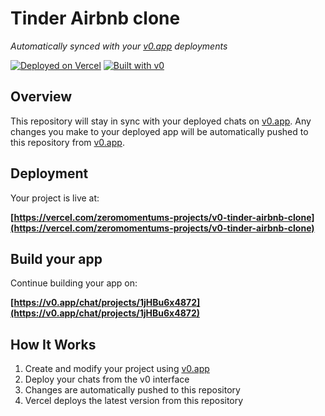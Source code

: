 # Tinder Airbnb clone

*Automatically synced with your [v0.app](https://v0.app) deployments*

[![Deployed on Vercel](https://img.shields.io/badge/Deployed%20on-Vercel-black?style=for-the-badge&logo=vercel)](https://vercel.com/zeromomentums-projects/v0-tinder-airbnb-clone)
[![Built with v0](https://img.shields.io/badge/Built%20with-v0.app-black?style=for-the-badge)](https://v0.app/chat/projects/1jHBu6x4872)

## Overview

This repository will stay in sync with your deployed chats on [v0.app](https://v0.app).
Any changes you make to your deployed app will be automatically pushed to this repository from [v0.app](https://v0.app).

## Deployment

Your project is live at:

**[https://vercel.com/zeromomentums-projects/v0-tinder-airbnb-clone](https://vercel.com/zeromomentums-projects/v0-tinder-airbnb-clone)**

## Build your app

Continue building your app on:

**[https://v0.app/chat/projects/1jHBu6x4872](https://v0.app/chat/projects/1jHBu6x4872)**

## How It Works

1. Create and modify your project using [v0.app](https://v0.app)
2. Deploy your chats from the v0 interface
3. Changes are automatically pushed to this repository
4. Vercel deploys the latest version from this repository